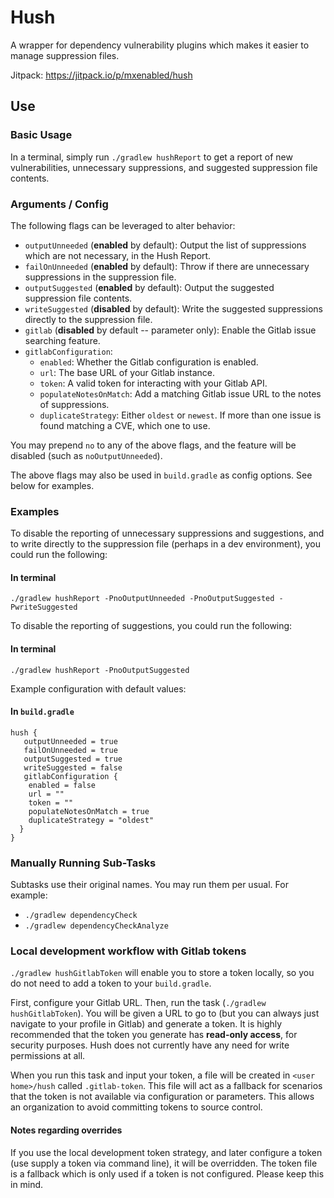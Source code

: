 # Hush

A wrapper for dependency vulnerability plugins which makes it easier to manage suppression files.

Jitpack: https://jitpack.io/p/mxenabled/hush

## Use

### Basic Usage

In a terminal, simply run `./gradlew hushReport` to get a report of new vulnerabilities, unnecessary suppressions, and 
suggested suppression file contents.

### Arguments / Config

The following flags can be leveraged to alter behavior:

   - `outputUnneeded` (**enabled** by default): Output the list of suppressions which are not necessary, in the Hush 
Report.
   - `failOnUnneeded` (**enabled** by default): Throw if there are unnecessary suppressions in the suppression file.
   - `outputSuggested` (**enabled** by default): Output the suggested suppression file contents.
   - `writeSuggested` (**disabled** by default): Write the suggested suppressions directly to the suppression file.
   - `gitlab` (**disabled** by default -- parameter only): Enable the Gitlab issue searching feature.
   - `gitlabConfiguration`:
     - `enabled`: Whether the Gitlab configuration is enabled.
     - `url`: The base URL of your Gitlab instance.
     - `token`: A valid token for interacting with your Gitlab API.
     - `populateNotesOnMatch`: Add a matching Gitlab issue URL to the notes of suppressions.
     - `duplicateStrategy`: Either `oldest` or `newest`. If more than one issue is found matching a CVE, which one to use.

You may prepend `no` to any of the above flags, and the feature will be disabled (such as `noOutputUnneeded`).

The above flags may also be used in `build.gradle` as config options. See below for examples.

### Examples

To disable the reporting of unnecessary suppressions and suggestions, and to write directly to the suppression file
(perhaps in a dev environment), you could run the following:

#### In terminal

```
./gradlew hushReport -PnoOutputUnneeded -PnoOutputSuggested -PwriteSuggested
```

To disable the reporting of suggestions, you could run the following:

#### In terminal

```
./gradlew hushReport -PnoOutputSuggested
```

Example configuration with default values:

#### In `build.gradle`

```
hush {
   outputUnneeded = true
   failOnUnneeded = true
   outputSuggested = true
   writeSuggested = false
   gitlabConfiguration {
    enabled = false
    url = ""
    token = ""
    populateNotesOnMatch = true
    duplicateStrategy = "oldest"
  }
}
```

### Manually Running Sub-Tasks

Subtasks use their original names. You may run them per usual. For example:

   - `./gradlew dependencyCheck`
   - `./gradlew dependencyCheckAnalyze`

### Local development workflow with Gitlab tokens

`./gradlew hushGitlabToken` will enable you to store a token locally, so you do not need to add a token to your `build.gradle`.

First, configure your Gitlab URL. Then, run the task (`./gradlew hushGitlabToken`). You will be given a URL to go to (but you can always just navigate to your profile in Gitlab) and generate a token. It is highly recommended that the token you generate has **read-only access**, for security purposes. Hush does not currently have any need for write permissions at all.

When you run this task and input your token, a file will be created in `<user home>/hush` called `.gitlab-token`. This file will act as a fallback for scenarios that the token is not available via configuration or parameters. This allows an organization to avoid committing tokens to source control.

#### Notes regarding overrides

If you use the local development token strategy, and later configure a token (use supply a token via command line), it will be overridden. The token file is a fallback which is only used if a token is not configured. Please keep this in mind.